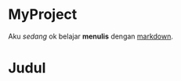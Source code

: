 # MyProject
Aku *sedang* ok belajar **menulis** dengan [markdown](https://en.wikipedia.org/wiki/Markdown).

Judul
=======
